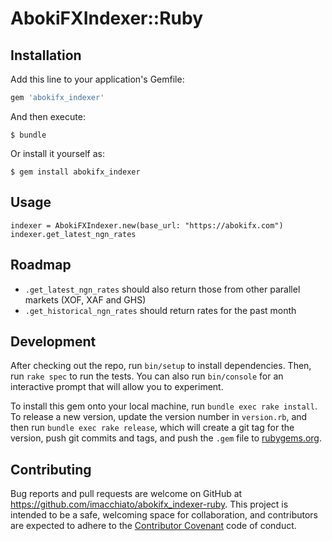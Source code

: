 # AbokiFXIndexer::Ruby

## Installation

Add this line to your application's Gemfile:

```ruby
gem 'abokifx_indexer'
```

And then execute:

    $ bundle

Or install it yourself as:

    $ gem install abokifx_indexer

## Usage

```
indexer = AbokiFXIndexer.new(base_url: "https://abokifx.com")
indexer.get_latest_ngn_rates
```

## Roadmap

- `.get_latest_ngn_rates` should also return those from other parallel markets (XOF, XAF and GHS)
- `.get_historical_ngn_rates` should return rates for the past month

## Development

After checking out the repo, run `bin/setup` to install dependencies. Then, run `rake spec` to run the tests. You can also run `bin/console` for an interactive prompt that will allow you to experiment.

To install this gem onto your local machine, run `bundle exec rake install`. To release a new version, update the version number in `version.rb`, and then run `bundle exec rake release`, which will create a git tag for the version, push git commits and tags, and push the `.gem` file to [rubygems.org](https://rubygems.org).

## Contributing

Bug reports and pull requests are welcome on GitHub at https://github.com/imacchiato/abokifx_indexer-ruby. This project is intended to be a safe, welcoming space for collaboration, and contributors are expected to adhere to the [Contributor Covenant](http://contributor-covenant.org) code of conduct.


